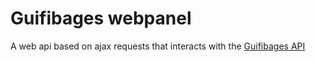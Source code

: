 # Guifibages webpanel

A web api based on ajax requests that interacts with the [Guifibages API][]

[Guifibages API]: https://github.com/guifibages/guifibages-api
